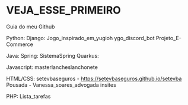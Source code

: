 # VEJA_ESSE_PRIMEIRO
Guia do meu Github

Python:
  Django: Jogo_inspirado_em_yugioh
  ygo_discord_bot 
  Projeto_E-Commerce
  
Java:
  Spring: SistemaSpring
  Quarkus: 
  
Javascript:
  masterlancheslanchonete
  
HTML/CSS:
  setevbaseguros - https://setevbaseguros.github.io/setevba
  Pousada - 
  Vanessa_soares_advogada
  insites
  
PHP:
  Lista_tarefas
